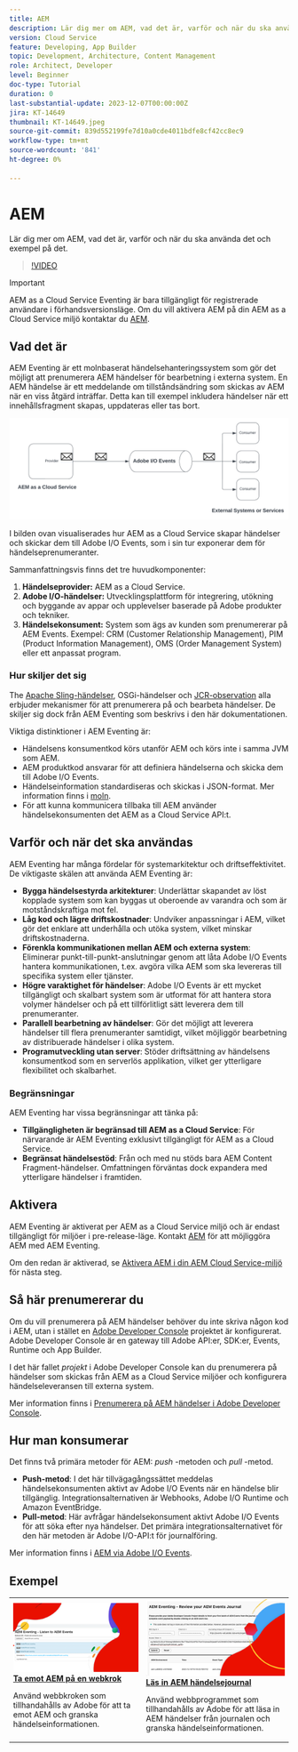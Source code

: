 ```yaml
---
title: AEM
description: Lär dig mer om AEM, vad det är, varför och när du ska använda det och exempel på det.
version: Cloud Service
feature: Developing, App Builder
topic: Development, Architecture, Content Management
role: Architect, Developer
level: Beginner
doc-type: Tutorial
duration: 0
last-substantial-update: 2023-12-07T00:00:00Z
jira: KT-14649
thumbnail: KT-14649.jpeg
source-git-commit: 839d552199fe7d10a0cde4011bdfe8cf42cc8ec9
workflow-type: tm+mt
source-wordcount: '841'
ht-degree: 0%

---
```



# AEM

Lär dig mer om AEM, vad det är, varför och när du ska använda det och exempel på det.

>[!VIDEO](https://video.tv.adobe.com/v/3426686?quality=12&learn=on)

>[!IMPORTANT]
>
>AEM as a Cloud Service Eventing är bara tillgängligt för registrerade användare i förhandsversionsläge. Om du vill aktivera AEM på din AEM as a Cloud Service miljö kontaktar du [AEM](mailto:grp-aem-events@adobe.com).

## Vad det är

AEM Eventing är ett molnbaserat händelsehanteringssystem som gör det möjligt att prenumerera AEM händelser för bearbetning i externa system. En AEM händelse är ett meddelande om tillståndsändring som skickas av AEM när en viss åtgärd inträffar. Detta kan till exempel inkludera händelser när ett innehållsfragment skapas, uppdateras eller tas bort.

![AEM](./assets/aem-eventing.png)

I bilden ovan visualiserades hur AEM as a Cloud Service skapar händelser och skickar dem till Adobe I/O Events, som i sin tur exponerar dem för händelseprenumeranter.

Sammanfattningsvis finns det tre huvudkomponenter:

1. **Händelseprovider:** AEM as a Cloud Service.
1. **Adobe I/O-händelser:** Utvecklingsplattform för integrering, utökning och byggande av appar och upplevelser baserade på Adobe produkter och tekniker.
1. **Händelsekonsument:** System som ägs av kunden som prenumererar på AEM Events. Exempel: CRM (Customer Relationship Management), PIM (Product Information Management), OMS (Order Management System) eller ett anpassat program.

### Hur skiljer det sig

The [Apache Sling-händelser](https://sling.apache.org/documentation/bundles/apache-sling-eventing-and-job-handling.html), OSGi-händelser och [JCR-observation](https://jackrabbit.apache.org/oak/docs/features/observation.html) alla erbjuder mekanismer för att prenumerera på och bearbeta händelser. De skiljer sig dock från AEM Eventing som beskrivs i den här dokumentationen.

Viktiga distinktioner i AEM Eventing är:

- Händelsens konsumentkod körs utanför AEM och körs inte i samma JVM som AEM.
- AEM produktkod ansvarar för att definiera händelserna och skicka dem till Adobe I/O Events.
- Händelseinformation standardiseras och skickas i JSON-format. Mer information finns i [moln](https://cloudevents.io/).
- För att kunna kommunicera tillbaka till AEM använder händelsekonsumenten det AEM as a Cloud Service API:t.


## Varför och när det ska användas

AEM Eventing har många fördelar för systemarkitektur och driftseffektivitet. De viktigaste skälen att använda AEM Eventing är:

- **Bygga händelsestyrda arkitekturer**: Underlättar skapandet av löst kopplade system som kan byggas ut oberoende av varandra och som är motståndskraftiga mot fel.
- **Låg kod och lägre driftskostnader**: Undviker anpassningar i AEM, vilket gör det enklare att underhålla och utöka system, vilket minskar driftskostnaderna.
- **Förenkla kommunikationen mellan AEM och externa system**: Eliminerar punkt-till-punkt-anslutningar genom att låta Adobe I/O Events hantera kommunikationen, t.ex. avgöra vilka AEM som ska levereras till specifika system eller tjänster.
- **Högre varaktighet för händelser**: Adobe I/O Events är ett mycket tillgängligt och skalbart system som är utformat för att hantera stora volymer händelser och på ett tillförlitligt sätt leverera dem till prenumeranter.
- **Parallell bearbetning av händelser**: Gör det möjligt att leverera händelser till flera prenumeranter samtidigt, vilket möjliggör bearbetning av distribuerade händelser i olika system.
- **Programutveckling utan server**: Stöder driftsättning av händelsens konsumentkod som en serverlös applikation, vilket ger ytterligare flexibilitet och skalbarhet.

### Begränsningar

AEM Eventing har vissa begränsningar att tänka på:

- **Tillgängligheten är begränsad till AEM as a Cloud Service**: För närvarande är AEM Eventing exklusivt tillgängligt för AEM as a Cloud Service.
- **Begränsat händelsestöd**: Från och med nu stöds bara AEM Content Fragment-händelser. Omfattningen förväntas dock expandera med ytterligare händelser i framtiden.

## Aktivera

AEM Eventing är aktiverat per AEM as a Cloud Service miljö och är endast tillgängligt för miljöer i pre-release-läge. Kontakt [AEM](mailto:grp-aem-events@adobe.com) för att möjliggöra AEM med AEM Eventing.

Om den redan är aktiverad, se [Aktivera AEM i din AEM Cloud Service-miljö](https://developer.adobe.com/experience-cloud/experience-manager-apis/guides/events/#enable-aem-events-on-your-aem-cloud-service-environment) för nästa steg.

## Så här prenumererar du

Om du vill prenumerera på AEM händelser behöver du inte skriva någon kod i AEM, utan i stället en [Adobe Developer Console](https://developer.adobe.com/) projektet är konfigurerat. Adobe Developer Console är en gateway till Adobe API:er, SDK:er, Events, Runtime och App Builder.

I det här fallet _projekt_ i Adobe Developer Console kan du prenumerera på händelser som skickas från AEM as a Cloud Service miljöer och konfigurera händelseleveransen till externa system.

Mer information finns i [Prenumerera på AEM händelser i Adobe Developer Console](https://developer.adobe.com/experience-cloud/experience-manager-apis/guides/events/#how-to-subscribe-to-aem-events-in-the-adobe-developer-console).

## Hur man konsumerar

Det finns två primära metoder för AEM: _push_ -metoden och _pull_ -metod.

- **Push-metod**: I det här tillvägagångssättet meddelas händelsekonsumenten aktivt av Adobe I/O Events när en händelse blir tillgänglig. Integrationsalternativen är Webhooks, Adobe I/O Runtime och Amazon EventBridge.
- **Pull-metod**: Här avfrågar händelsekonsument aktivt Adobe I/O Events för att söka efter nya händelser. Det primära integrationsalternativet för den här metoden är Adobe I/O-API:t för journalföring.

Mer information finns i [AEM via Adobe I/O Events](https://developer.adobe.com/experience-cloud/experience-manager-apis/guides/events/#aem-events-processing-via-adobe-io).

## Exempel

<table>
  <tr>
    <td>
        <a  href="./examples/webhook.md"><img alt="Ta emot AEM på en webkrok" src="./assets/examples/webhook/Eventing-webhook.png"/></a>
        <div><strong><a href="./examples/webhook.md">Ta emot AEM på en webkrok</a></strong></div>
        <p>
          Använd webbkroken som tillhandahålls av Adobe för att ta emot AEM och granska händelseinformationen.
        </p>
      </td>
      <td>
        <a  href="./examples/journaling.md"><img alt="Läs in AEM händelsejournal" src="./assets/examples/journaling/eventing-journal.png"/></a>
        <div><strong><a href="./examples/journaling.md">Läs in AEM händelsejournal</a></strong></div>
        <p>
          Använd webbprogrammet som tillhandahålls av Adobe för att läsa in AEM händelser från journalen och granska händelseinformationen.
        </p>
      </td>
    </tr>
</table>
